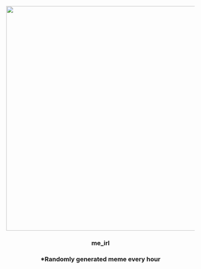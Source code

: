 <p align="center">
        <img src="https://i.redd.it/rq5rfw1dn0s81.jpg" width="600" height="600">
        </p>
        <h3 align="center">me_irl</h3>
        <h3 align="center">*Randomly generated meme every hour</h3>
    